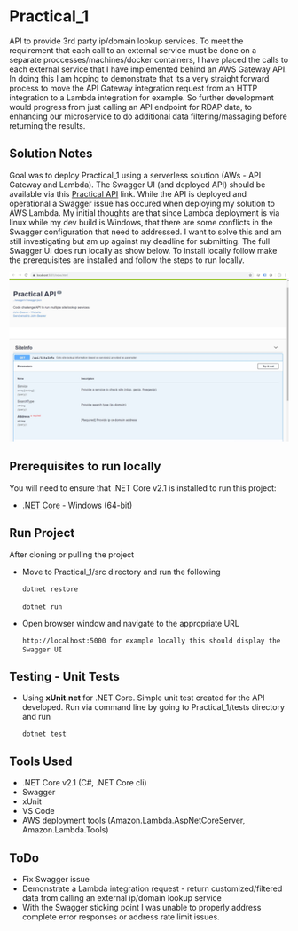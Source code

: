 # Practical_1
API to provide 3rd party ip/domain lookup services. To meet the requirement that each call to an external service must be done on a separate proccesses/machines/docker containers, I have placed the calls to each external service that I have implemented behind an AWS Gateway API. In doing this I am hoping to demonstrate that its a very straight forward process to move the API Gateway integration request from an HTTP integration to a Lambda integration for example. So further development would progress from just calling an API endpoint for RDAP data, to enhancing our microservice to do additional data filtering/massaging before returning the results. 

## Solution Notes
Goal was to deploy Practical_1 using a serverless solution (AWs - API Gateway and Lambda). The Swagger UI (and deployed API) should be available via this [Practical API](https://o9i6moqr2f.execute-api.us-west-2.amazonaws.com/dev/index.html) link. While the API is deployed and operational a Swagger issue has occured when deploying my solution to AWS Lambda. My initial thoughts are that since Lambda deployment is via linux while my dev build is Windows, that there are some conflicts in the Swagger configuration that need to addressed. I want to solve this and am still investigating but am up against my deadline for submitting. The full Swagger UI does run locally as show below. To install locally follow make the prerequisites are installed and follow the steps to run locally.

![Swagger UI for Practical_1](src/images/Swagger_local.JPG)

## Prerequisites to run locally
You will need to ensure that .NET Core v2.1 is installed to run this project:
* [.NET Core](https://dotnet.microsoft.com/download/thank-you/dotnet-sdk-2.1.505-windows-x64-installer) - Windows (64-bit) 

## Run Project
After cloning or pulling the project 
* Move to Practical_1/src directory and run the following

      dotnet restore
      
      dotnet run
      
* Open browser window and navigate to the appropriate URL

      http://localhost:5000 for example locally this should display the Swagger UI
      
## Testing - Unit Tests
* Using **xUnit.net** for .NET Core. Simple unit test created for the API developed. Run via command line by going to Practical_1/tests directory and run

      dotnet test

## Tools Used
* .NET Core v2.1 (C#, .NET Core cli)
* Swagger
* xUnit
* VS Code
* AWS deployment tools (Amazon.Lambda.AspNetCoreServer, Amazon.Lambda.Tools)

## ToDo 
* Fix Swagger issue
* Demonstrate a Lambda integration request - return customized/filtered data from calling an external ip/domain lookup service
* With the Swagger sticking point I was unable to properly address complete error responses or address rate limit issues.

